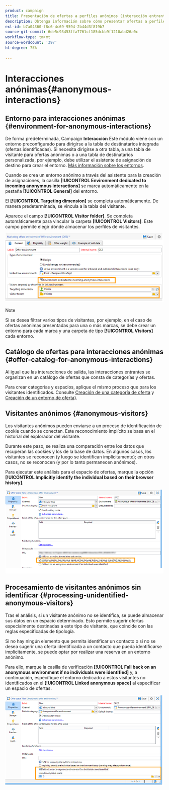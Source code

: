 ```yaml
---
product: campaign
title: Presentación de ofertas a perfiles anónimos (interacción entrante)
description: Obtenga información sobre cómo presentar ofertas a perfiles anónimos
exl-id: b7a04360-f8c6-4c69-9594-2b44d3f819b7
source-git-commit: 6de5c93453ffa7761cf185dcbb9f1210abd26a0c
workflow-type: tm+mt
source-wordcount: '397'
ht-degree: 75%

---
```


# Interacciones anónimas{#anonymous-interactions}

## Entorno para interacciones anónimas {#environment-for-anonymous-interactions}

De forma predeterminada, Campaign **Interacción** Este módulo viene con un entorno preconfigurado para dirigirse a la tabla de destinatarios integrada (ofertas identificadas). Si necesita dirigirse a otra tabla, a una tabla de visitante para ofertas anónimas o a una tabla de destinatarios personalizada, por ejemplo, debe utilizar el asistente de asignación de destino para crear el entorno. [Más información sobre los entornos](interaction-env.md).

Cuando se crea un entorno anónimo a través del asistente para la creación de asignaciones, la casilla **[!UICONTROL Environment dedicated to incoming anonymous interactions]** se marca automáticamente en la pestaña **[!UICONTROL General]** del entorno.

El **[!UICONTROL Targeting dimension]** se completa automáticamente. De manera predeterminada, se vincula a la tabla del visitante.

Aparece el campo **[!UICONTROL Visitor folder]**. Se completa automáticamente para vincular la carpeta **[!UICONTROL Visitors]**. Este campo permite elegir dónde almacenar los perfiles de visitantes.

![](assets/anonymous_environment_option.png)

>[!NOTE]
>
>Si se desea filtrar varios tipos de visitantes, por ejemplo, en el caso de ofertas anónimas presentadas para una o más marcas, se debe crear un entorno para cada marca y una carpeta de tipo **[!UICONTROL Visitors]** cada entorno.

## Catálogo de ofertas para interacciones anónimas {#offer-catalog-for-anonymous-interactions}

Al igual que las interacciones de salida, las interacciones entrantes se organizan en un catálogo de ofertas que consta de categorías y ofertas.

Para crear categorías y espacios, aplique el mismo proceso que para los visitantes identificados. Consulte [Creación de una categoría de oferta](interaction-offer-catalog.md#creating-offer-categories) y [Creación de un entorno de oferta](interaction-env.md#creating-an-offer-environment)).

## Visitantes anónimos {#anonymous-visitors}

Los visitantes anónimos pueden enviarse a un proceso de identificación de cookie cuando se conectan. Este reconocimiento implícito se basa en el historial del explorador del visitante.

Durante este paso, se realiza una comparación entre los datos que recuperan las cookies y los de la base de datos. En algunos casos, los visitantes se reconocen (y luego se identifican implícitamente); en otros casos, no se reconocen (y por lo tanto permanecen anónimos).

Para ejecutar este análisis para el espacio de ofertas, marque la opción **[!UICONTROL Implicitly identify the individual based on their browser history]**.

![](assets/identification_anonymous_visitors.png)

## Procesamiento de visitantes anónimos sin identificar {#processing-unidentified-anonymous-visitors}

Tras el análisis, si un visitante anónimo no se identifica, se puede almacenar sus datos en un espacio determinado. Esto permite sugerir ofertas especialmente destinadas a este tipo de visitante, que coincide con las reglas especificadas de tipología.

Si no hay ningún elemento que permita identificar un contacto o si no se desea sugerir una oferta identificada a un contacto que pueda identificarse implícitamente, se puede optar por realizar una reserva en un entorno anónimo.

Para ello, marque la casilla de verificación **[!UICONTROL Fall back on an anonymous environment if no individuals were identified]** y, a continuación, especifique el entorno dedicado a estos visitantes no identificados en el **[!UICONTROL Linked anonymous space]** al especificar un espacio de ofertas.

![](assets/anonymous_to_anonymous_environment.png)
